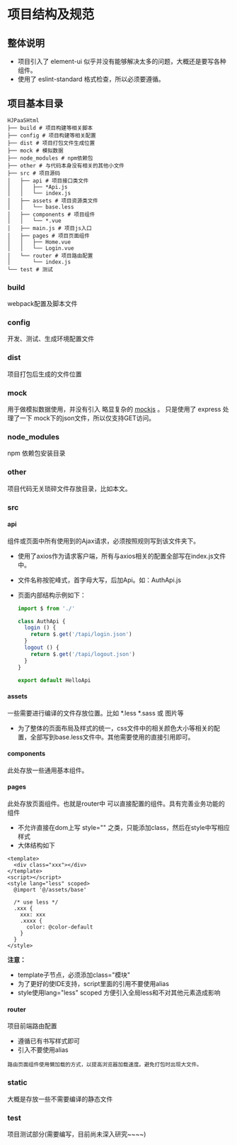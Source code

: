 # 项目结构及规范

## 整体说明
* 项目引入了 element-ui 似乎并没有能够解决太多的问题，大概还是要写各种组件。
* 使用了 eslint-standard 格式检查，所以必须要遵循。

## 项目基本目录
```text
HJPaaSHtml
├── build # 项目构建等相关脚本
├── config # 项目构建等相关配置
├── dist # 项目打包文件生成位置 
├── mock # 模拟数据
├── node_modules # npm依赖包
├── other # 与代码本身没有相关的其他小文件
├── src # 项目源码
│   ├── api # 项目接口类文件
│   │   ├── *Api.js
│   │   └── index.js
│   ├── assets # 项目资源类文件
│   │   └── base.less
│   ├── components # 项目组件
│   │   └── *.vue
│   ├── main.js # 项目js入口
│   ├── pages # 项目页面组件
│   │   ├── Home.vue
│   │   └── Login.vue
│   └── router # 项目路由配置
│       └── index.js
└── test # 测试
```

### build
webpack配置及脚本文件

### config
开发、测试、生成环境配置文件

### dist
项目打包后生成的文件位置

### mock
用于做模拟数据使用，并没有引入 略显复杂的 [mockjs](http://mockjs.com/) 。
只是使用了 express 处理了一下 mock下的json文件，所以仅支持GET访问。

### node_modules
npm 依赖包安装目录

### other
项目代码无关琐碎文件存放目录，比如本文。

### src

#### api
组件或页面中所有使用到的Ajax请求，必须按照规则写到该文件夹下。
* 使用了axios作为请求客户端，所有与axios相关的配置全部写在index.js文件中。
* 文件名称按驼峰式，首字母大写，后加Api。如：AuthApi.js
* 页面内部结构示例如下：

  ```javascript
  import $ from './'
  
  class AuthApi {
    login () {
      return $.get('/tapi/login.json')
    }
    logout () {
      return $.get('/tapi/logout.json')
    }
  }
  
  export default HelloApi
  ```

#### assets
一些需要进行编译的文件存放位置。比如 *.less *.sass 或 图片等
* 为了整体的页面布局及样式的统一，css文件中的相关颜色大小等相关的配置，全部写到base.less文件中。其他需要使用的直接引用即可。

#### components
此处存放一些通用基本组件。

#### pages
此处存放页面组件。也就是router中 可以直接配置的组件。具有完善业务功能的组件
* 不允许直接在dom上写 style="" 之类，只能添加class，然后在style中写相应样式
* 大体结构如下

```vue
<template>
  <div class="xxx"></div>
</template>
<script></script>
<style lang="less" scoped>
  @import '@/assets/base'
  
  /* use less */
  .xxx {
    xxx: xxx
    .xxxx {
      color: @color-default
    }
  }
</style>
```
  **注意：**
  * template子节点，必须添加class="模块"
  * 为了更好的使IDE支持，script里面的引用不要使用alias
  * style使用lang="less" scoped 方便引入全局less和不对其他元素造成影响

#### router
项目前端路由配置
* 遵循已有书写样式即可
* 引入不要使用alias

```text
路由页面组件使用懒加载的方式，以提高浏览器加载速度。避免打包时出现大文件。
```

### static
大概是存放一些不需要编译的静态文件

### test
项目测试部分(需要编写，目前尚未深入研究~~~~)
